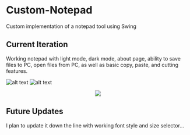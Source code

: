 # Custom-Notepad
Custom implementation of a notepad tool using Swing

## Current Iteration
Working notepad with light mode, dark mode, about page, ability to save files to PC, open files from PC, as well as basic copy, paste, and cutting features.

![alt text](https://user-images.githubusercontent.com/45213253/163891133-e64635e3-dcb2-43ed-8e97-b64ce07f029d.png)
![alt text](https://user-images.githubusercontent.com/45213253/163891139-a4a52318-5e65-4167-99c7-a54d9817dfb6.png)

<p align="center">
  <img src="https://user-images.githubusercontent.com/45213253/163891144-a3c0aced-0da0-416e-b326-e37c0e2fdd9f.png">
</p>

## Future Updates
I plan to update it down the line with working font style and size selector...
